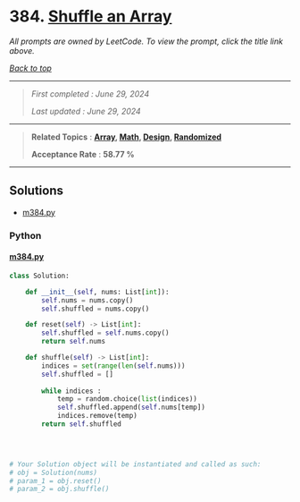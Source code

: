 # 384. [Shuffle an Array](<https://leetcode.com/problems/shuffle-an-array>)

*All prompts are owned by LeetCode. To view the prompt, click the title link above.*

*[Back to top](<../README.md>)*

------

> *First completed : June 29, 2024*
>
> *Last updated : June 29, 2024*

------

> **Related Topics** : **[Array](<by_topic/Array.md>), [Math](<by_topic/Math.md>), [Design](<by_topic/Design.md>), [Randomized](<by_topic/Randomized.md>)**
>
> **Acceptance Rate** : **58.77 %**

------

## Solutions

- [m384.py](<../my-submissions/m384.py>)
### Python
#### [m384.py](<../my-submissions/m384.py>)
```Python
class Solution:

    def __init__(self, nums: List[int]):
        self.nums = nums.copy()
        self.shuffled = nums.copy()

    def reset(self) -> List[int]:
        self.shuffled = self.nums.copy()
        return self.nums

    def shuffle(self) -> List[int]:
        indices = set(range(len(self.nums)))
        self.shuffled = []
        
        while indices :
            temp = random.choice(list(indices))
            self.shuffled.append(self.nums[temp])
            indices.remove(temp)
        return self.shuffled

        


# Your Solution object will be instantiated and called as such:
# obj = Solution(nums)
# param_1 = obj.reset()
# param_2 = obj.shuffle()
```

